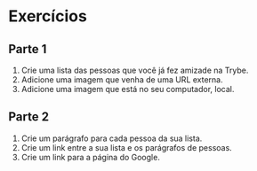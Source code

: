 # Exercícios

## Parte 1

1. Crie uma lista das pessoas que você já fez amizade na Trybe.
1. Adicione uma imagem que venha de uma URL externa.
1. Adicione uma imagem que está no seu computador, local.

## Parte 2

1. Crie um parágrafo para cada pessoa da sua lista.
2. Crie um link entre a sua lista e os parágrafos de pessoas.
3. Crie um link para a página do Google.
